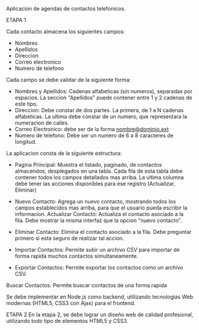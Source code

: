 
Aplicacion de agendas de contactos telefonicos.

ETAPA 1

Cada contacto almacena los siguientes campos:

- Nombres
- Apellidos
- Direccion
- Correo electronico
- Numero de telefono

Cada campo se debe validar de la siguiente forma:

- Nombres y Apellidos: Cadenas alfabeticas (sin numeros), separadas por espacios. La seccion "Apellidos" puede contener entre 1 y 2 cadenas de este tipo.
- Direccion: Debe constar de dos partes. La primera, de 1 a N cadenas alfabeticas. La ultima debe constar de un numero, que representara la numeracion de calles.
- Correo Electronico: debe ser de la forma nombre@dominio.ext
- Numero de telefono: Debe ser un numero de 6 a 8 caracteres de longitud.

La aplicacion consta de la siguiente estructura:

* Pagina Principal: Muestra el listado, paginado, de contactos almacendos, desplegados en una tabla. Cada fila de esta tabla debe contener
todos los campos detallados mas arriba. La ultima columna debe tener las acciones disponibles para ese registro (Actualizar, Eliminar)

* Nuevo Contacto: Agrega un nuevo contacto, mostrando todos los campos establecidos mas arriba, para que el usuario pueda escribir la informacion.
Actualizar Contacto: Actualiza el contacto asociado a la fila. Debe mostrar la misma interfaz que la opcion "nuevo contacto".

* Eliminar Contacto: Elimina el contacto asociado a la fila. Debe preguntar primero si esta seguro de realizar tal accion.

* Importar Contactos: Permite subir un archivo CSV para importar de forma rapida muchos contactos simultaneamente.

* Exportar Contactos: Permite exportar los contactos como un archivo CSV.

Buscar Contactos: Permite buscar contactos de una forma rapida 

Se debe implementar en Node.js como backend, utilizando tecnologias Web modernas (HTML5, CSS3 con Ajax) para el frontend.

ETAPA 2
En la etapa 2, se debe lograr un diseño web de calidad profesional, utilizando todo tipo de elementos HTML5 y CSS3.
